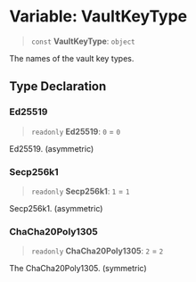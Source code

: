 # Variable: VaultKeyType

> `const` **VaultKeyType**: `object`

The names of the vault key types.

## Type Declaration

### Ed25519

> `readonly` **Ed25519**: `0` = `0`

Ed25519. (asymmetric)

### Secp256k1

> `readonly` **Secp256k1**: `1` = `1`

Secp256k1. (asymmetric)

### ChaCha20Poly1305

> `readonly` **ChaCha20Poly1305**: `2` = `2`

The ChaCha20Poly1305. (symmetric)

